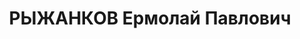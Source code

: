 ---
title: РЫЖАНКОВ Ермолай Павлович
description: "Род. в 1898, БССР, член ВКП(б) с 1923 \n  нач.спецсектора Зап-Сиб упр.ГВФ\
  \ (6.1934-11.10.1936), военрук ВКСХШ (Алма-Ата) \n  Арестован 03.09.1937 \n  Приговорен\
  \ ВК ВС СССР 31.10.1937, Новосибирск - ВМН"
---